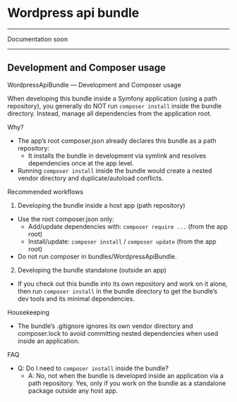 # Wordpress api bundle

--------  

Documentation soon

--------

## Development and Composer usage

WordpressApiBundle — Development and Composer usage

When developing this bundle inside a Symfony application (using a path repository), you generally do NOT run `composer install` inside the bundle directory. Instead, manage all dependencies from the application root.

Why?
- The app’s root composer.json already declares this bundle as a path repository:
  - It installs the bundle in development via symlink and resolves dependencies once at the app level.
- Running `composer install` inside the bundle would create a nested vendor directory and duplicate/autoload conflicts.

Recommended workflows

1) Developing the bundle inside a host app (path repository)
- Use the root composer.json only:
  - Add/update dependencies with: `composer require ...` (from the app root)
  - Install/update: `composer install` / `composer update` (from the app root)
- Do not run composer in bundles/WordpressApiBundle.

2) Developing the bundle standalone (outside an app)
- If you check out this bundle into its own repository and work on it alone, then run `composer install` in the bundle directory to get the bundle’s dev tools and its minimal dependencies.

Housekeeping
- The bundle’s .gitignore ignores its own vendor directory and composer.lock to avoid committing nested dependencies when used inside an application.

FAQ
- Q: Do I need to `composer install` inside the bundle?
  - A: No, not when the bundle is developed inside an application via a path repository. Yes, only if you work on the bundle as a standalone package outside any host app.
